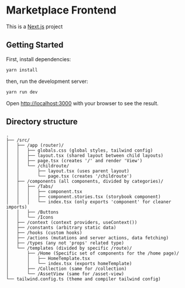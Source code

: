 # Marketplace Frontend

This is a [Next.js](https://nextjs.org/) project

## Getting Started

First, install dependencies:

```bash
yarn install
```

then, run the development server:

```bash
yarn run dev
```

Open [http://localhost:3000](http://localhost:3000) with your browser to see the result.

## Directory structure
```
.
├── /src/
│   ├── /app (router)/
│   │   ├── globals.css (global styles, tailwind config)
│   │   ├── layout.tsx (shared layout between child layouts)
│   │   ├── page.tsx (creates '/' and render 'View')
│   │   └── /childroute/
│   │       ├── layout.tsx (uses parent layout)
│   │       └── page.tsx (creates '/childroute')
│   ├── /components (all components, divided by categories)/
│   │   ├── /Tabs/
│   │   │   ├── component.tsx
│   │   │   ├── component.stories.tsx (storybook component)
│   │   │   └── index.tsx (only exports 'component' for cleaner imports)
│   │   ├── /Buttons
│   │   └── /Icons
│   ├── /context (context providers, useContext())
│   ├── /constants (arbitrary static data) 
│   ├── /hooks (custom hooks)
│   ├── /actions (mutations and server actions, data fetching)
│   ├── /types (any not 'props' related type)
│   └── /templates (divided by specific /route)/
│       ├── /Home (Specific set of components for the /home page)/
│       │   ├── HomeTemplate.tsx
│       │   └── index.tsx (exports homeTemplate)
│       ├── /Collection (same for /collection)
│       └── /AssetView (same for /asset-view)
└── tailwind.config.ts (theme and compiler tailwind config)
```